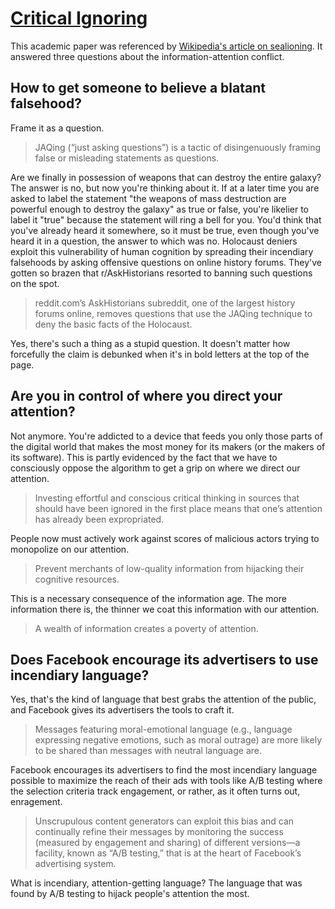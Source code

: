# [Critical Ignoring](https://pmc.ncbi.nlm.nih.gov/articles/PMC7615324/)

This academic paper was referenced by [Wikipedia's article on sealioning](../../../2025/10/20/wikipedia-sealioning.md). It answered three questions about the information-attention conflict.

## How to get someone to believe a blatant falsehood?

Frame it as a question.

> JAQing (“just asking questions”) is a tactic of disingenuously framing false or misleading statements as questions.

Are we finally in possession of weapons that can destroy the entire galaxy? The answer is no, but now you're thinking about it. If at a later time you are asked to label the statement "the weapons of mass destruction are powerful enough to destroy the galaxy" as true or false, you're likelier to label it "true" because the statement will ring a bell for you. You'd think that you've already heard it somewhere, so it must be true, even though you've heard it in a question, the answer to which was no. Holocaust deniers exploit this vulnerability of human cognition by spreading their incendiary falsehoods by asking offensive questions on online history forums. They've gotten so brazen that r/AskHistorians resorted to banning such questions on the spot. 

> reddit.com’s AskHistorians subreddit, one of the largest history forums online, removes questions that use the JAQing technique to deny the basic facts of the Holocaust.

Yes, there's such a thing as a stupid question. It doesn't matter how forcefully the claim is debunked when it's in bold letters at the top of the page.

## Are you in control of where you direct your attention? 

Not anymore. You're addicted to a device that feeds you only those parts of the digital world that makes the most money for its makers (or the makers of its software). This is partly evidenced by the fact that we have to consciously oppose the algorithm to get a grip on where we direct our attention.

> Investing effortful and conscious critical thinking in sources that should have been ignored in the first place means that one’s attention has already been expropriated.

People now must actively work against scores of malicious actors trying to monopolize on our attention.

> Prevent merchants of low-quality information from hijacking their cognitive resources.

This is a necessary consequence of the information age. The more information there is, the thinner we coat this information with our attention.

> A wealth of information creates a poverty of attention.

## Does Facebook encourage its advertisers to use incendiary language? 

Yes, that's the kind of language that best grabs the attention of the public, and Facebook gives its advertisers the tools to craft it.

> Messages featuring moral-emotional language (e.g., language expressing negative emotions, such as moral outrage) are more likely to be shared than messages with neutral language are.

Facebook encourages its advertisers to find the most incendiary language possible to maximize the reach of their ads with tools like A/B testing where the selection criteria track engagement, or rather, as it often turns out, enragement.

> Unscrupulous content generators can exploit this bias and can continually refine their messages by monitoring the success (measured by engagement and sharing) of different versions—a facility, known as “A/B testing,” that is at the heart of Facebook’s advertising system.

What is incendiary, attention-getting language? The language that was found by A/B testing to hijack people's attention the most.

